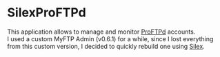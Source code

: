 # SilexProFTPd

This application allows to manage and monitor [ProFTPd](http://www.proftpd.org/) accounts.  
I used a custom MyFTP Admin (v0.6.1) for a while, since I lost everything from this custom version, I decided to quickly rebuild one using [Silex](http://silex.sensiolabs.org/).

